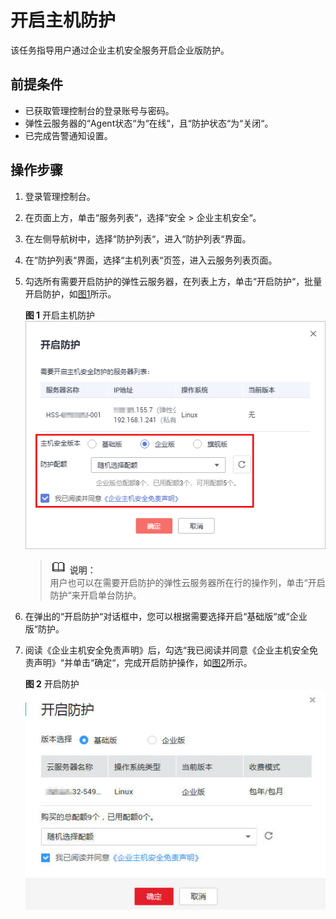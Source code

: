 # 开启主机防护<a name="ZH-CN_TOPIC_0113390736"></a>

该任务指导用户通过企业主机安全服务开启企业版防护。

## 前提条件<a name="section2256777914731"></a>

-   已获取管理控制台的登录账号与密码。
-   弹性云服务器的“Agent状态“为“在线“，且“防护状态“为“关闭“。
-   已完成告警通知设置。

## 操作步骤<a name="section2756238314925"></a>

1.  登录管理控制台。
2.  在页面上方，单击“服务列表“，选择“安全  \>  企业主机安全“。
3.  在左侧导航树中，选择“防护列表“，进入“防护列表“界面。
4.  在“防护列表“界面，选择“主机列表“页签，进入云服务列表页面。
5.  勾选所有需要开启防护的弹性云服务器，在列表上方，单击“开启防护“，批量开启防护，如[图1](#fig1683850155418)所示。

    **图 1**  开启主机防护<a name="fig1683850155418"></a>  
    ![](figures/开启主机防护.png "开启主机防护")

    >![](public_sys-resources/icon-note.gif) **说明：**   
    >用户也可以在需要开启防护的弹性云服务器所在行的操作列，单击“开启防护“来开启单台防护。  

6.  在弹出的“开启防护“对话框中，您可以根据需要选择开启“基础版“或“企业版“防护。
7.  阅读《企业主机安全免责声明》后，勾选“我已阅读并同意《企业主机安全免责声明》“并单击“确定“，完成开启防护操作，如[图2](#fig1747930715116)所示。

    **图 2**  开启防护<a name="fig1747930715116"></a>  
    ![](figures/开启防护.jpg "开启防护")


